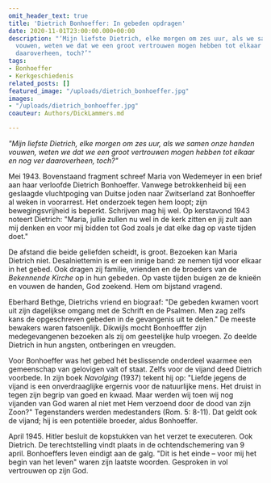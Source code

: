 ```yaml
---
omit_header_text: true
title: 'Dietrich Bonhoeffer: In gebeden opdragen'
date: 2020-11-01T23:00:00.000+00:00
description: "‘Mijn liefste Dietrich, elke morgen om zes uur, als we samen onze handen
  vouwen, weten we dat we een groot vertrouwen mogen hebben tot elkaar en nog ver
  daaroverheen, toch?’"
tags:
- Bonhoeffer
- Kerkgeschiedenis
related_posts: []
featured_image: "/uploads/dietrich_bonhoeffer.jpg"
images:
- "/uploads/dietrich_bonhoeffer.jpg"
coauteur: Authors/DickLammers.md

---
```

_"Mijn liefste Dietrich, elke morgen om zes uur, als we samen onze handen vouwen, weten we dat we een groot vertrouwen mogen hebben tot elkaar en nog ver daaroverheen, toch?"_

Mei 1943. Bovenstaand fragment schreef Maria von Wedemeyer in een brief aan haar verloofde Dietrich Bonhoeffer. Vanwege betrokkenheid bij een geslaagde vluchtpoging van Duitse joden naar Zwitserland zat Bonhoeffer al weken in voorarrest. Het onderzoek tegen hem loopt; zijn bewegingsvrijheid is beperkt. Schrijven mag hij wel. Op kerstavond 1943 noteert Dietrich: "Maria, jullie zullen nu wel in de kerk zitten en jij zult aan mij denken en voor mij bidden tot God zoals je dat elke dag op vaste tijden doet."

De afstand die beide geliefden scheidt, is groot. Bezoeken kan Maria Dietrich niet. Desalniettemin is er een innige band: ze nemen tijd voor elkaar in het gebed. Ook dragen zij familie, vrienden en de broeders van de _Bekennende Kirche_ op in hun gebeden. Op vaste tijden buigen ze de knieën en vouwen de handen, God zoekend. Hem om bijstand vragend.

Eberhard Bethge, Dietrichs vriend en biograaf: "De gebeden kwamen voort uit zijn dagelijkse omgang met de Schrift en de Psalmen. Men zag zelfs kans de opgeschreven gebeden in de gevangenis uit te delen." De meeste bewakers waren fatsoenlijk. Dikwijls mocht Bonhoefffer zijn medegevangenen bezoeken als zij om geestelijke hulp vroegen. Zo deelde Dietrich in hun angsten, ontberingen en vreugden.

Voor Bonhoeffer was het gebed hét beslissende onderdeel waarmee een gemeenschap van gelovigen valt of staat. Zelfs voor de vijand deed Dietrich voorbede. In zijn boek _Navolging_ (1937) tekent hij op: "Liefde jegens de vijand is een onverdraaglijke ergernis voor de natuurlijke mens. Het druist in tegen zijn begrip van goed en kwaad. Maar werden wij toen wij nog vijanden van God waren al niet met Hem verzoend door de dood van zijn Zoon?" Tegenstanders werden medestanders (Rom. 5: 8-11). Dat geldt ook de vijand; hij is een potentiële broeder, aldus Bonhoeffer.

April 1945. Hitler besluit de kopstukken van het verzet te executeren. Ook Dietrich. De terechtstelling vindt plaats in de ochtendschemering van 9 april. Bonhoeffers leven eindigt aan de galg. "Dit is het einde – voor mij het begin van het leven" waren zijn laatste woorden. Gesproken in vol vertrouwen op zijn God.